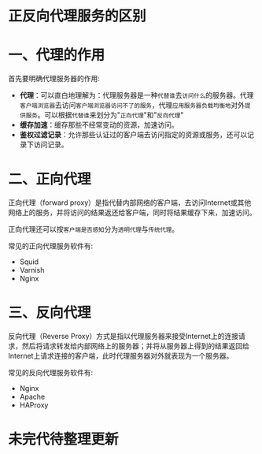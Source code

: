 # 正反向代理服务的区别

# 一、代理的作用

首先要明确代理服务器的作用:
- **代理**：可以直白地理解为：代理服务器是一种`代替谁`去`访问什么`的服务器。代理`客户端浏览器`去访问`客户端浏览器访问不了的服务`，代理`应用服务器负载均衡地`对外`提供服务`。可以根据`代替谁`来划分为"`正向代理`"和"`反向代理`"
- **缓存加速**：缓存那些不经常变动的资源，加速访问。
- **鉴权过滤记录**：允许那些认证过的客户端去访问指定的资源或服务，还可以记录下访问记录。

# 二、正向代理

正向代理（forward proxy）是指代替内部网络的客户端，去访问Internet或其他网络上的服务，并将访问的结果返还给客户端，同时将结果缓存下来，加速访问。

正向代理还可以按`客户端是否感知`分为`透明代理`与`传统代理`。

常见的正向代理服务软件有:

- Squid
- Varnish
- Nginx

# 三、反向代理

反向代理（Reverse Proxy）方式是指以代理服务器来接受Internet上的连接请求，然后将请求转发给内部网络上的服务器；并将从服务器上得到的结果返回给Internet上请求连接的客户端，此时代理服务器对外就表现为一个服务器。

常见的反向代理服务软件有:

- Nginx
- Apache
- HAProxy

# 未完代待整理更新
